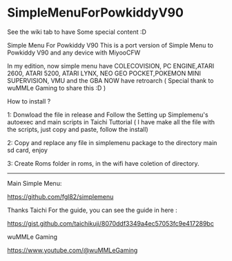 # SimpleMenuForPowkiddyV90

See the wiki tab to have Some special content :D 

Simple Menu For Powkiddy V90
This is a port version of Simple Menu to Powkiddy V90 and any device with MiyooCFW

In my edition, now simple menu have COLECOVISION, PC ENGINE,ATARI 2600, ATARI 5200, ATARI LYNX, NEO GEO POCKET,POKEMON MINI SUPERVISION, VMU
and the GBA NOW have retroarch ( Special thank to wuMMLe Gaming to share this :D )

How to install ? 

1: Donwload the file in release and Follow the Setting up Simplemenu's autoexec and main scripts in Taichi Tuttorial ( I have make all the file with the scripts, just copy and paste, follow the install) 

2: Copy and replace any file in simplemenu package to the directory main sd card, enjoy

3: Create Roms folder in roms, in the wifi have coletion of directory.

-------------------------------------------------------------------------------------------------------------------
Main Simple Menu: 

https://github.com/fgl82/simplemenu

Thanks Taichi For the guide, you can see the guide in here : 

https://gist.github.com/taichikuji/8070ddf3349a4ec57053fc9e417289bc

wuMMLe Gaming 

https://www.youtube.com/@wuMMLeGaming
